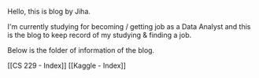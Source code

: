 Hello, this is blog by Jiha.

I'm currently studying for becoming / getting job as a Data Analyst and this is the blog to keep record of my studying & finding a job.

Below is the folder of information of the blog.

[[CS 229 - Index]]
[[Kaggle - Index]]